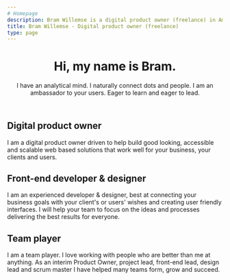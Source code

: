 ```yaml
---
# Homepage
description: Bram Willemse is a digital product owner (freelance) in Amsterdam, the Netherlands.
title: Bram Willemse - Digital product owner (freelance)
type: page
---
```


<header class="e-grid-home__header">
  <h1>Hi, my name is Bram.</h1>
  <p>I have an analytical mind. I naturally connect dots and people. I am an ambassador to your users. Eager to learn and eager to lead.</p>
</header>

<article class="e-grid-home__card e-grid-home__card-one">
  <h1>Digital product owner</h1>
  <p>I am a digital product owner driven to help build good looking, accessible and scalable web based solutions that work well for your business, your clients and users.</p>
</article>

<article class="e-grid-home__card e-grid-home__card-two">
  <h1>Front-end developer &amp; designer</h1>
  <p>I am an experienced developer & designer, best at connecting your business goals with your client's or users' wishes and creating user friendly interfaces. I will help your team to focus on the ideas and processes delivering the best results for everyone.
</p>
</article>

<article class="e-grid-home__card e-grid-home__card-three">
  <h1>Team player</h1>
  <p>I am a team player. I love working with people who are better than me at anything. As an interim Product Owner, project lead, front-end lead, design lead and scrum master I have helped many teams form, grow and succeed.</p>
</article>
